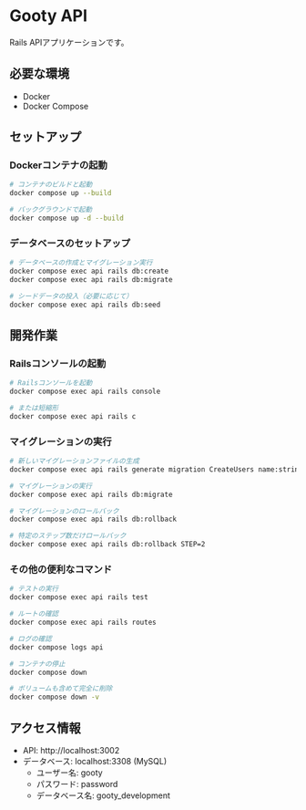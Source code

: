 # Gooty API

Rails APIアプリケーションです。

## 必要な環境

- Docker
- Docker Compose

## セットアップ

### Dockerコンテナの起動

```bash
# コンテナのビルドと起動
docker compose up --build

# バックグラウンドで起動
docker compose up -d --build
```

### データベースのセットアップ

```bash
# データベースの作成とマイグレーション実行
docker compose exec api rails db:create
docker compose exec api rails db:migrate

# シードデータの投入（必要に応じて）
docker compose exec api rails db:seed
```

## 開発作業

### Railsコンソールの起動

```bash
# Railsコンソールを起動
docker compose exec api rails console

# または短縮形
docker compose exec api rails c
```

### マイグレーションの実行

```bash
# 新しいマイグレーションファイルの生成
docker compose exec api rails generate migration CreateUsers name:string email:string

# マイグレーションの実行
docker compose exec api rails db:migrate

# マイグレーションのロールバック
docker compose exec api rails db:rollback

# 特定のステップ数だけロールバック
docker compose exec api rails db:rollback STEP=2
```

### その他の便利なコマンド

```bash
# テストの実行
docker compose exec api rails test

# ルートの確認
docker compose exec api rails routes

# ログの確認
docker compose logs api

# コンテナの停止
docker compose down

# ボリュームも含めて完全に削除
docker compose down -v
```

## アクセス情報

- API: http://localhost:3002
- データベース: localhost:3308 (MySQL)
  - ユーザー名: gooty
  - パスワード: password
  - データベース名: gooty_development
